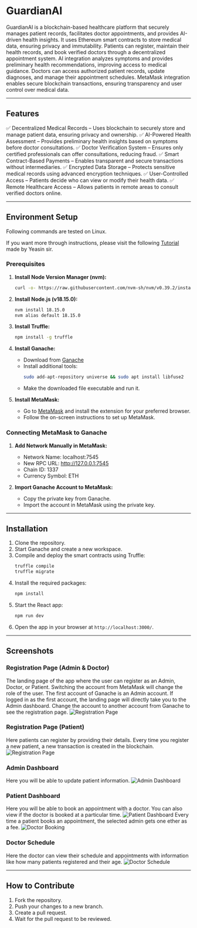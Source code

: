 # GuardianAI

GuardianAI is a blockchain-based healthcare platform that securely manages patient records, facilitates doctor appointments, and provides AI-driven health insights. It uses Ethereum smart contracts to store medical data, ensuring privacy and immutability. Patients can register, maintain their health records, and book verified doctors through a decentralized appointment system. AI integration analyzes symptoms and provides preliminary health recommendations, improving access to medical guidance. Doctors can access authorized patient records, update diagnoses, and manage their appointment schedules. MetaMask integration enables secure blockchain transactions, ensuring transparency and user control over medical data.

---

## Features

✅ Decentralized Medical Records – Uses blockchain to securely store and manage patient data, ensuring privacy and ownership.
✅ AI-Powered Health Assessment – Provides preliminary health insights based on symptoms before doctor consultations.
✅ Doctor Verification System – Ensures only certified professionals can offer consultations, reducing fraud.
✅ Smart Contract-Based Payments – Enables transparent and secure transactions without intermediaries.
✅ Encrypted Data Storage – Protects sensitive medical records using advanced encryption techniques.
✅ User-Controlled Access – Patients decide who can view or modify their health data.
✅ Remote Healthcare Access – Allows patients in remote areas to consult verified doctors online.

---

## Environment Setup
Following commands are tested on Linux.

If you want more through instructions, please visit the following [Tutorial](https://github.com/YEASIN49/CSE446-Content/blob/main/Ethereum%20Dapp/README.mdche/) made by Yeasin sir. 

### Prerequisites
1. **Install Node Version Manager (nvm):**
   ```bash
   curl -o- https://raw.githubusercontent.com/nvm-sh/nvm/v0.39.2/install.sh | bash
   ```

2. **Install Node.js (v18.15.0):**
   ```bash
   nvm install 18.15.0
   nvm alias default 18.15.0
   ```

3. **Install Truffle:**
   ```bash
   npm install -g truffle
   ```

4. **Install Ganache:**
   - Download from [Ganache](https://trufflesuite.com/ganache/)
   - Install additional tools:
     ```bash
     sudo add-apt-repository universe && sudo apt install libfuse2
     ```
   - Make the downloaded file executable and run it.

5. **Install MetaMask:**
   - Go to [MetaMask](https://metamask.io/) and install the extension for your preferred browser.
   - Follow the on-screen instructions to set up MetaMask.

### Connecting MetaMask to Ganache
1. **Add Network Manually in MetaMask:**
   - Network Name: localhost:7545
   - New RPC URL: http://127.0.0.1:7545
   - Chain ID: 1337
   - Currency Symbol: ETH

2. **Import Ganache Account to MetaMask:**
   - Copy the private key from Ganache.
   - Import the account in MetaMask using the private key.

---

## Installation
1. Clone the repository.
2. Start Ganache and create a new workspace.
3. Compile and deploy the smart contracts using Truffle:
    ```bash
    truffle compile
    truffle migrate
    ```
4. Install the required packages:
    ```bash
    npm install
    ```
5. Start the React app:
    ```bash
    npm run dev
    ```
6. Open the app in your browser at `http://localhost:3000/`.

---

## Screenshots

### Registration Page (Admin & Doctor)
The landing page of the app where the user can register as an Admin, Doctor, or Patient. Switching the account from MetaMask will change the role of the user. The first account of Ganache is an Admin account. If logged in as the first account, the landing page will directly take you to the Admin dashboard. Change the account to another account from Ganache to see the registration page.
![Registration Page](Screenshot/registration_transaction.png)

### Registration Page (Patient)
Here patients can register by providing their details. Every time you register a new patient, a new transaction is created in the blockchain.
![Registration Page](Screenshot/patient_registration.png)

### Admin Dashboard
Here you will be able to update patient information.
![Admin Dashboard](Screenshot/patient_update.png)

### Patient Dashboard
Here you will be able to book an appointment with a doctor. You can also view if the doctor is booked at a particular time.
![Patient Dashboard](Screenshot/patient_dashboard.png)
Every time a patient books an appointment, the selected admin gets one ether as a fee.
![Doctor Booking](Screenshot/doctor_book.png)

### Doctor Schedule
Here the doctor can view their schedule and appointments with information like how many patients registered and their age.
![Doctor Schedule](Screenshot/schedule_update.png)

---

## How to Contribute
1. Fork the repository.
2. Push your changes to a new branch.
3. Create a pull request.
4. Wait for the pull request to be reviewed.
